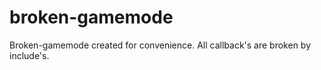 # broken-gamemode
Broken-gamemode created for convenience.  All callback's are broken by include's.
